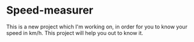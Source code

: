 # Speed-measurer
This is a new project which I'm working on, in order for you to know your speed in km/h. This project will help you out to know it.
